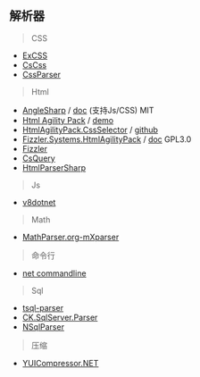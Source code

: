 ## 解析器

> CSS

- [ExCSS](https://github.com/TylerBrinks/ExCSS)
- [CsCss](https://github.com/Athari/CsCss)
- [CssParser](https://www.nuget.org/packages/CssParser/)


> Html

- [AngleSharp](https://github.com/AngleSharp/AngleSharp) / [doc](https://anglesharp.github.io/) (支持Js/CSS) MIT
- [Html Agility Pack](https://github.com/zzzprojects/html-agility-pack) / [demo](http://html-agility-pack.net/)
- [HtmlAgilityPack.CssSelector](https://www.nuget.org/packages/HtmlAgilityPack.CssSelectors/) / [github](https://github.com/hcesar/HtmlAgilityPack.CssSelector)
- [Fizzler.Systems.HtmlAgilityPack](https://www.nuget.org/packages/Fizzler.Systems.HtmlAgilityPack/) / [doc](https://github.com/atifaziz/Hazz) GPL3.0
- [Fizzler](https://github.com/atifaziz/Fizzler)
- [CsQuery](https://github.com/jamietre/CsQuery)
- [HtmlParserSharp](https://github.com/jamietre/HtmlParserSharp)


> Js

- [v8dotnet](https://github.com/rjamesnw/v8dotnet)


> Math

- [MathParser.org-mXparser](https://github.com/mariuszgromada/MathParser.org-mXparser)


> 命令行

- [net commandline](https://github.com/commandlineparser/commandline)


> Sql

- [tsql-parser](https://github.com/bruce-dunwiddie/tsql-parser)
- [CK.SqlServer.Parser](https://www.nuget.org/packages/CK.SqlServer.Parser/)
- [NSqlParser](https://www.nuget.org/packages/NSqlParser/)


> 压缩

- [YUICompressor.NET](https://github.com/YUICompressor-NET/YUICompressor.NET)